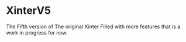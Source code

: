 # XinterV5
The Fifth version of The original Xinter Filled with more features that is a work in progress for now.
